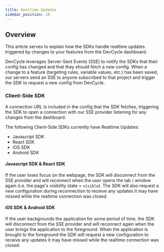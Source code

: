 ```yaml
---
title: Realtime Updates
sidebar_position: 10
---
```


## Overview

This article serves to explain how the SDKs handle realtime updates triggered by changes to your features from the DevCycle dashboard.

DevCycle leverages Server-Sent Events (SSE) to notify the SDKs that their config has changed and that they should fetch a new config. When a change 
to a feature (targeting rules, variable values, etc.) has been saved, our servers send an SSE to anyone subscribed to that project and trigger the SDK to request a new config from DevCycle.

### Client-Side SDK

A connection URL is included in the config that the SDK fetches, triggering the SDK to open a connection with our SSE provider listening
for any changes from the dashboard.

The following Client-Side SDKs currently have Realtime Updates:

- Javascript SDK
- React SDK
- iOS SDK
- Android SDK

#### **Javascript SDK** & **React SDK**

If the user loses focus on the webpage, the SDK will disconnect from the SSE provider and will reconnect when the user opens the tab / window again (i.e. the page's visibility state = `visible`). The SDK will also request a new configuration during reconnection to receive any updates it may have missed while the realtime connection was closed.

#### **iOS SDK** & **Android SDK**

If the user backgrounds the application for some period of time, the SDK will disconnect from the SSE provider and will reconnect again when the user brings the application to the foreground. When the application is brought to the foreground the SDK will request a new configuration to receive any updates it may have missed while the realtime connection was closed.
